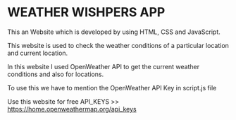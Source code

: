 # WEATHER WISHPERS APP

This an Website which is developed by using HTML, CSS and JavaScript.

This website is used to check the weather conditions of a particular location and current location.

In this website I used OpenWeather API to get the current weather conditions and also for locations.

To use this we have to mention the OpenWeather API Key in script.js file 

Use this website for free API_KEYS >> https://home.openweathermap.org/api_keys
